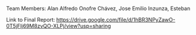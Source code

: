 Team  Members: Alan Alfredo Onofre Chávez, Jose Emilio Inzunza, Esteban

Link to Final Report: https://drive.google.com/file/d/1hBR3NPyZawO-0T5jFIj69M8zvQO-XLPj/view?usp=sharing